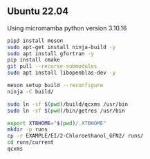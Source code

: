 ## Ubuntu 22.04

Using micromamba python version 3.10.16


```sh
pip3 install meson
sudo apt-get install ninja-build -y
sudo apt install gfortran -y
pip install cmake
git pull --recurse-submodules
sudo apt install libopenblas-dev -y

meson setup build --reconfigure
ninja -C build/

sudo ln -sf $(pwd)/build/qcxms /usr/bin
sudo ln -sf $(pwd)/bin/getres /usr/bin
```

```sh
export XTBHOME="$(pwd)/.XTBHOME"
mkdir -p runs
cp -r EXAMPLE/EI/2-Chloroethanol_GFN2/ runs/
cd runs/current
qcxms
```